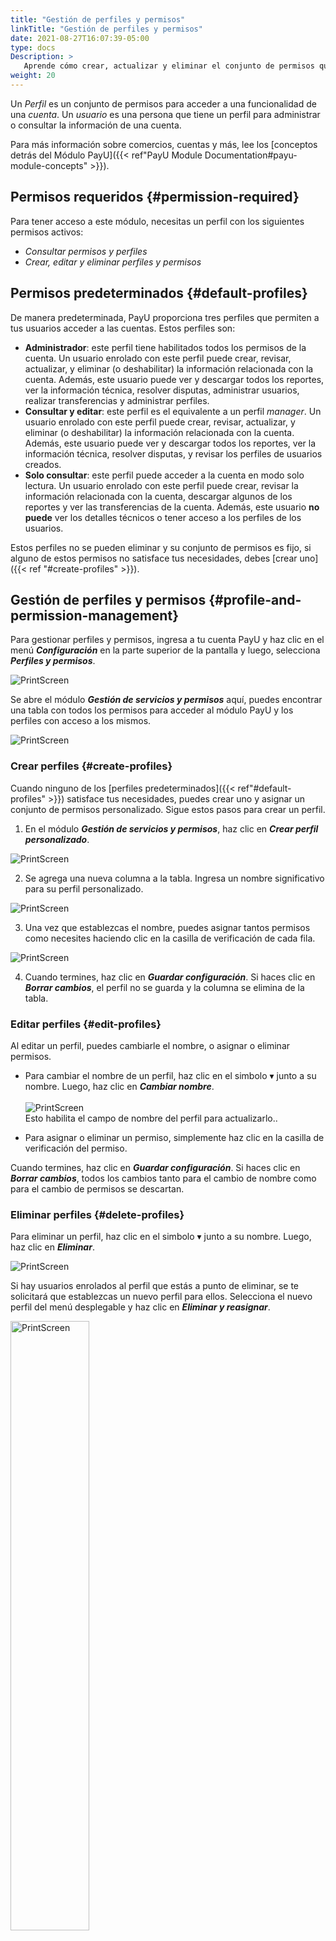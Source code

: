 ```yaml
---
title: "Gestión de perfiles y permisos"
linkTitle: "Gestión de perfiles y permisos"
date: 2021-08-27T16:07:39-05:00
type: docs
Description: >
   Aprende cómo crear, actualizar y eliminar el conjunto de permisos que puedes asignarle a tus usuarios.
weight: 20
---
```


Un _Perfil_ es un conjunto de permisos para acceder a una funcionalidad de una _cuenta_. Un _usuario_ es una persona que tiene un perfil para administrar o consultar la información de una cuenta.

Para más información sobre comercios, cuentas y más, lee los [conceptos detrás del Módulo PayU]({{< ref"PayU Module Documentation#payu-module-concepts" >}}).

## Permisos requeridos {#permission-required}
Para tener acceso a este módulo, necesitas un perfil con los siguientes permisos activos:

* _Consultar permisos y perfiles_
* _Crear, editar y eliminar perfiles y permisos_

## Permisos predeterminados {#default-profiles}
De manera predeterminada, PayU proporciona tres perfiles que permiten a tus usuarios acceder a las cuentas. Estos perfiles son:

* **Administrador**: este perfil tiene habilitados todos los permisos de la cuenta. Un usuario enrolado con este perfil puede crear, revisar, actualizar, y eliminar (o deshabilitar) la información relacionada con la cuenta. Además, este usuario puede ver y descargar todos los reportes, ver la información técnica, resolver disputas, administrar usuarios, realizar transferencias y administrar perfiles.
* **Consultar y editar**: este perfil es el equivalente a un perfil _manager_. Un usuario enrolado con este perfil puede crear, revisar, actualizar, y eliminar (o deshabilitar) la información relacionada con la cuenta. Además, este usuario puede ver y descargar todos los reportes, ver la información técnica, resolver disputas, y revisar los perfiles de usuarios creados.
* **Solo consultar**: este perfil puede acceder a la cuenta en modo solo lectura. Un usuario enrolado con este perfil puede crear, revisar la información relacionada con la cuenta, descargar algunos de los reportes y ver las transferencias de la cuenta. Además, este usuario **no puede** ver los detalles técnicos o tener acceso a los perfiles de los usuarios.

Estos perfiles no se pueden eliminar y su conjunto de permisos es fijo, si alguno de estos permisos no satisface tus necesidades, debes [crear uno]({{< ref "#create-profiles" >}}).

## Gestión de perfiles y permisos {#profile-and-permission-management}
Para gestionar perfiles y permisos, ingresa a tu cuenta PayU y haz clic en el menú _**Configuración**_ en la parte superior de la pantalla y luego, selecciona _**Perfiles y permisos**_.

![PrintScreen](/assets/Profiles/Profiles_01_es.png)

Se abre el módulo _**Gestión de servicios y permisos**_ aquí, puedes encontrar una tabla con todos los permisos para acceder al módulo PayU y los perfiles con acceso a los mismos.

![PrintScreen](/assets/Profiles/Profiles_02_es.png)
 
### Crear perfiles {#create-profiles}
Cuando ninguno de los [perfiles predeterminados]({{< ref"#default-profiles" >}}) satisface tus necesidades, puedes crear uno y asignar un conjunto de permisos personalizado. Sigue estos pasos para crear un perfil.

1. En el módulo _**Gestión de servicios y permisos**_, haz clic en _**Crear perfil personalizado**_.

![PrintScreen](/assets/Profiles/Profiles_03_es.png)

2. Se agrega una nueva columna a la tabla. Ingresa un nombre significativo para su perfil personalizado.

![PrintScreen](/assets/Profiles/Profiles_04_es.png)

3. Una vez que establezcas el nombre, puedes asignar tantos permisos como necesites haciendo clic en la casilla de verificación de cada fila.

![PrintScreen](/assets/Profiles/Profiles_05_es.png)

4. Cuando termines, haz clic en _**Guardar configuración**_. Si haces clic en _**Borrar cambios**_, el perfil no se guarda y la columna se elimina de la tabla.

### Editar perfiles {#edit-profiles}
Al editar un perfil, puedes cambiarle el nombre, o asignar o eliminar permisos.

* Para cambiar el nombre de un perfil, haz clic en el simbolo ▾ junto a su nombre. Luego, haz clic en _**Cambiar nombre**_.<br><br>![PrintScreen](/assets/Profiles/Profiles_06_es.png)<br>Esto habilita el campo de nombre del perfil para actualizarlo..

* Para asignar o eliminar un permiso, simplemente haz clic en la casilla de verificación del permiso.

Cuando termines, haz clic en _**Guardar configuración**_. Si haces clic en _**Borrar cambios**_, todos los cambios tanto para el cambio de nombre como para el cambio de permisos se descartan.

### Eliminar perfiles {#delete-profiles}
Para eliminar un perfil, haz clic en el simbolo ▾ junto a su nombre. Luego, haz clic en _**Eliminar**_.

![PrintScreen](/assets/Profiles/Profiles_07_es.png)

Si hay usuarios enrolados al perfil que estás a punto de eliminar, se te solicitará que establezcas un nuevo perfil para ellos. Selecciona el nuevo perfil del menú desplegable y haz clic en _**Eliminar y reasignar**_.

<img src="/assets/Profiles/Profiles_08_es.png" alt="PrintScreen" width="50%"/><br>

Tan pronto como elimines el perfil, su columna se elimina de la tabla y ningún usuario podrá tener este perfil.